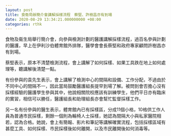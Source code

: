 ```yaml
---
layout: post
title: 食衞局辦簡介會講解採樣流程　蔡堅、許樹昌亦有到場
date: 2020-08-29 13:34:21.000000000 +08:00
categories: rthk
---
```


食物及衞生局舉行簡介會，向參與檢測計劃的醫護講解採樣流程，過百名參與計劃的醫護，早上在伊利沙伯體育館外排隊，醫學會會長蔡堅和政府專家顧問許樹昌亦有到場。

蔡堅表示，原本不清楚檢測流程，會上講解了如何採樣、如果工具跌在地上如何處理等，聽講解後清楚一點。

有份參與的袁先生表示，會上講解了檢測中心的間隔和設備、工作分配，不過由於不同中心的間隔不一，因此當局鼓勵醫護組長提早到場了解。被問到會否擔心沒有採樣經驗的醫護學生參與其中，他說相關院校應該有訓練學生，他們平日亦有臨床的實習，相信可以勝任，醫護組長和助理組長亦會幫忙監督採樣工作。

另一名有份參與的醫生表示，體育館內已有採樣區，分成11個小格，10格供工作人員為普通市民採樣，剩餘一個則為輪椅人士採樣，她認為間隔大小與私家醫院相若，認為合格。她說，會上有簡報、影片和筆記等講解確實流程，包括採樣區域有甚麼工具、如何採樣、市民採樣後如何離開，以及市民離開後如何消毒等。

